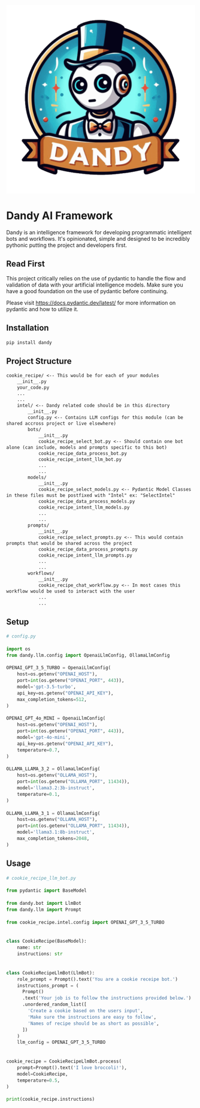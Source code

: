 <p align="center">
  <img src="./docs/images/dandy_logo_512.png" alt="Dandy AI Framework">
</p>


# Dandy AI Framework
Dandy is an intelligence framework for developing programmatic intelligent bots and workflows. 
It's opinionated, simple and designed to be incredibly pythonic putting the project and developers first.

## Read First

This project critically relies on the use of pydantic to handle the flow and validation of data with your artificial intelligence models. 
Make sure you have a good foundation on the use of pydantic before continuing.

Please visit https://docs.pydantic.dev/latest/ for more information on pydantic and how to utilize it.

## Installation

``` bash
pip install dandy
```

## Project Structure

```
cookie_recipe/ <-- This would be for each of your modules
    __init__.py
    your_code.py
    ...
    ...
    intel/ <-- Dandy related code should be in this directory
        __init__.py
        config.py <-- Contains LLM configs for this module (can be shared accross project or live elsewhere)
        bots/
            __init__.py
            cookie_recipe_select_bot.py <-- Should contain one bot alone (can include, models and prompts specific to this bot)
            cookie_recipe_data_process_bot.py
            cookie_recipe_intent_llm_bot.py
            ...
            ...
        models/
            __init__.py
            cookie_recipe_select_models.py <-- Pydantic Model Classes in these files must be postfixed with "Intel" ex: "SelectIntel"
            cookie_recipe_data_process_models.py
            cookie_recipe_intent_llm_models.py
            ...
            ...
        prompts/
            __init__.py
            cookie_recipe_select_prompts.py <-- This would contain prompts that would be shared across the project
            cookie_recipe_data_process_prompts.py
            cookie_recipe_intent_llm_prompts.py
            ...
            ...     
        workflows/
            __init__.py
            cookie_recipe_chat_workflow.py <-- In most cases this workflow would be used to interact with the user
            ...
            ...
```

## Setup

```python
# config.py

import os
from dandy.llm.config import OpenaiLlmConfig, OllamaLlmConfig

OPENAI_GPT_3_5_TURBO = OpenaiLlmConfig(
    host=os.getenv("OPENAI_HOST"),
    port=int(os.getenv("OPENAI_PORT", 443)),
    model='gpt-3.5-turbo',
    api_key=os.getenv("OPENAI_API_KEY"),
    max_completion_tokens=512,
)

OPENAI_GPT_4o_MINI = OpenaiLlmConfig(
    host=os.getenv("OPENAI_HOST"),
    port=int(os.getenv("OPENAI_PORT", 443)),
    model='gpt-4o-mini',
    api_key=os.getenv("OPENAI_API_KEY"),
    temperature=0.7,
)

OLLAMA_LLAMA_3_2 = OllamaLlmConfig(
    host=os.getenv("OLLAMA_HOST"),
    port=int(os.getenv("OLLAMA_PORT", 11434)),
    model='llama3.2:3b-instruct',
    temperature=0.1,
)

OLLAMA_LLAMA_3_1 = OllamaLlmConfig(
    host=os.getenv("OLLAMA_HOST"),
    port=int(os.getenv("OLLAMA_PORT", 11434)),
    model='llama3.1:8b-instruct',
    max_completion_tokens=2048,
)
```

## Usage

```python
# cookie_recipe_llm_bot.py

from pydantic import BaseModel

from dandy.bot import LlmBot
from dandy.llm import Prompt

from cookie_recipe.intel.config import OPENAI_GPT_3_5_TURBO


class CookieRecipe(BaseModel):
    name: str
    instructions: str

    
class CookieRecipeLlmBot(LlmBot):
    role_prompt = Prompt().text('You are a cookie receipe bot.')
    instructions_prompt = (
      Prompt()
      .text('Your job is to follow the instructions provided below.')
      .unordered_random_list([
        'Create a cookie based on the users input',
        'Make sure the instructions are easy to follow',
        'Names of recipe should be as short as possible',
      ])
    )
    llm_config = OPENAI_GPT_3_5_TURBO

    
cookie_recipe = CookieRecipeLlmBot.process(
    prompt=Prompt().text('I love broccoli!'),
    model=CookieRecipe,
    temperature=0.5,
)

print(cookie_recipe.instructions)
```
